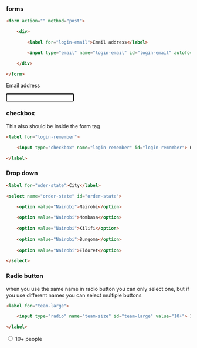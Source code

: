 
### forms

```html
<form action="" method="post">

	<div>

		<label for="login-email">Email address</label>

		<input type="email" name="login-email" id="login-email" autofocus>

	</div>

</form>
```


<form action="" method="post">

<div>

<label for="login-email">Email address</label>

<input type="email" name="login-email" id="login-email" autofocus>

</div>

</form>


### checkbox
This also should be inside the form tag

```html
<label for="login-remember">

	<input type="checkbox" name="login-remember" id="login-remember"> Remember me

</label>
```


### Drop down

```html
<label for="oder-state">City</label>

<select name="order-state" id="order-state">

	<option value="Nairobi">Nairobi</option>
	
	<option value="Nairobi">Mombasa</option>
	
	<option value="Nairobi">Kilifi</option>
	
	<option value="Nairobi">Bungoma</option>
	
	<option value="Nairobi">Eldoret</option>

</select>
```


### Radio button
when you use the same name in radio button you can only select one, but if you use different names you can select multiple buttons

```html
<label for="team-large">

	<input type="radio" name="team-size" id="team-large" value="10+"> 10+ people

</label>
```

<label for="team-large">

<input type="radio" name="team-size" id="team-large" value="10+"> 10+ people

</label>

